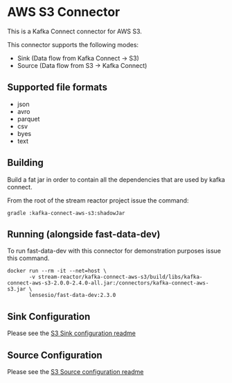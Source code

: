 # AWS S3 Connector

This is a Kafka Connect connector for AWS S3.

This connector supports the following modes:

* Sink (Data flow from Kafka Connect -> S3)
* Source (Data flow from S3 -> Kafka Connect)

## Supported file formats

* json
* avro
* parquet
* csv
* byes
* text

## Building

Build a fat jar in order to contain all the dependencies that are used by kafka connect.

From the root of the stream reactor project issue the command:

    gradle :kafka-connect-aws-s3:shadowJar

## Running (alongside fast-data-dev)

To run fast-data-dev with this connector for demonstration purposes issue this command.

    docker run --rm -it --net=host \
           -v stream-reactor/kafka-connect-aws-s3/build/libs/kafka-connect-aws-s3-2.0.0-2.4.0-all.jar:/connectors/kafka-connect-aws-s3.jar \
           lensesio/fast-data-dev:2.3.0


## Sink Configuration

Please see the [S3 Sink configuration readme](README-sink.md)


## Source Configuration

Please see the [S3 Source configuration readme](README-source.md)

